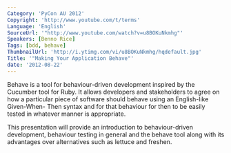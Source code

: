 ```yaml
---
Category: 'PyCon AU 2012'
Copyright: 'http://www.youtube.com/t/terms'
Language: 'English'
SourceUrl: '"http://www.youtube.com/watch?v=u8BOKuNkmhg"'
Speakers: [Benno Rice]
Tags: [bdd, behave]
ThumbnailUrl: 'http://i.ytimg.com/vi/u8BOKuNkmhg/hqdefault.jpg'
Title: '"Making Your Application Behave"'
date: '2012-08-22'
---
```

Behave is a tool for behaviour-driven development inspired by the Cucumber
tool for Ruby. It allows developers and stakeholders to agree on how a
particular piece of software should behave using an English-like Given-When-
Then syntax and for that behaviour for then to be easily tested in whatever
manner is appropriate.

This presentation will provide an introduction to behaviour-driven
development, behaviour testing in general and the behave tool along with its
advantages over alternatives such as lettuce and freshen.

